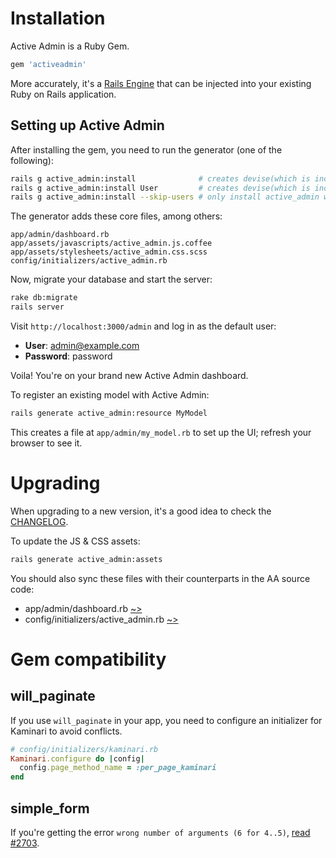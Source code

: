 # Installation

Active Admin is a Ruby Gem.

```ruby
gem 'activeadmin'
```

More accurately, it's a [Rails Engine](http://guides.rubyonrails.org/engines.html)
that can be injected into your existing Ruby on Rails application.

## Setting up Active Admin

After installing the gem, you need to run the generator (one of the following):

```sh
rails g active_admin:install              # creates devise(which is included in active_admin) with user named AdminUser by default
rails g active_admin:install User         # creates devise(which is included in active_admin) with user named User(Customized)
rails g active_admin:install --skip-users # only install active_admin without devise(in case you have installed Devise before)
```

The generator adds these core files, among others:

```
app/admin/dashboard.rb
app/assets/javascripts/active_admin.js.coffee
app/assets/stylesheets/active_admin.css.scss
config/initializers/active_admin.rb
```

Now, migrate your database and start the server:

```sh
rake db:migrate
rails server
```

Visit `http://localhost:3000/admin` and log in as the default user:

* __User__: admin@example.com
* __Password__: password

Voila! You're on your brand new Active Admin dashboard.

To register an existing model with Active Admin:

```sh
rails generate active_admin:resource MyModel
```

This creates a file at `app/admin/my_model.rb` to set up the UI; refresh your browser to see it.

# Upgrading

When upgrading to a new version, it's a good idea to check the [CHANGELOG].

To update the JS & CSS assets:

```sh
rails generate active_admin:assets
```

You should also sync these files with their counterparts in the AA source code:

* app/admin/dashboard.rb [~>][dashboard.rb]
* config/initializers/active_admin.rb [~>][active_admin.rb]

# Gem compatibility

## will_paginate

If you use `will_paginate` in your app, you need to configure an initializer for
Kaminari to avoid conflicts.

```ruby
# config/initializers/kaminari.rb
Kaminari.configure do |config|
  config.page_method_name = :per_page_kaminari
end
```

## simple_form

If you're getting the error `wrong number of arguments (6 for 4..5)`, [read #2703].

[CHANGELOG]: https://github.com/gregbell/active_admin/blob/master/CHANGELOG.md
[dashboard.rb]: https://github.com/gregbell/active_admin/blob/master/lib/generators/active_admin/install/templates/dashboard.rb
[active_admin.rb]: https://github.com/gregbell/active_admin/blob/master/lib/generators/active_admin/install/templates/active_admin.rb.erb
[read #2703]: https://github.com/gregbell/active_admin/issues/2703#issuecomment-38140864
